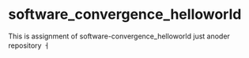 # software_convergence_helloworld
This is assignment of software-convergence_helloworld
just anoder repository
ㅓ
